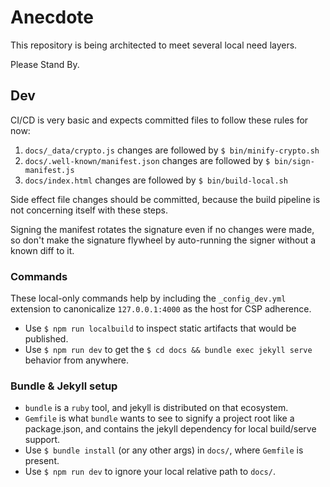# Anecdote

This repository is being architected to meet several local need layers.

Please Stand By.

## Dev

CI/CD is very basic and expects committed files to follow these rules for now:

1. `docs/_data/crypto.js` changes are followed by `$ bin/minify-crypto.sh`
2. `docs/.well-known/manifest.json` changes are followed by `$ bin/sign-manifest.js`
3. `docs/index.html` changes are followed by `$ bin/build-local.sh`

Side effect file changes should be committed, because the build pipeline is not concerning itself with these steps.

Signing the manifest rotates the signature even if no changes were made, so don't make the signature flywheel by auto-running the signer without a known diff to it.

### Commands

These local-only commands help by including the `_config_dev.yml` extension to canonicalize `127.0.0.1:4000` as the host for CSP adherence.

- Use `$ npm run localbuild` to inspect static artifacts that would be published.
- Use `$ npm run dev` to get the `$ cd docs && bundle exec jekyll serve` behavior from anywhere.

### Bundle & Jekyll setup

- `bundle` is a `ruby` tool, and jekyll is distributed on that ecosystem.
- `Gemfile` is what `bundle` wants to see to signify a project root like a package.json, and contains the jekyll dependency for local build/serve support.
- Use `$ bundle install` (or any other args) in `docs/`, where `Gemfile` is present.
- Use `$ npm run dev` to ignore your local relative path to `docs/`.
